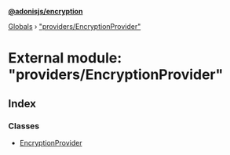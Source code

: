 **[@adonisjs/encryption](../README.md)**

[Globals](../globals.md) › [&quot;providers/EncryptionProvider&quot;](_providers_encryptionprovider_.md)

# External module: "providers/EncryptionProvider"

## Index

### Classes

* [EncryptionProvider](../classes/_providers_encryptionprovider_.encryptionprovider.md)